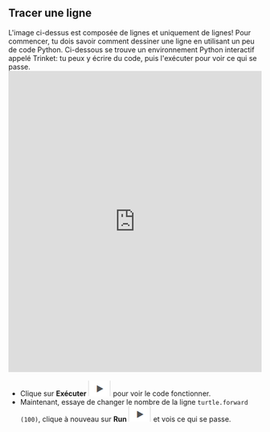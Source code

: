 ## Tracer une ligne

L'image ci-dessus est composée de lignes et uniquement de lignes! Pour commencer, tu dois savoir comment dessiner une ligne en utilisant un peu de code Python. Ci-dessous se trouve un environnement Python interactif appelé Trinket: tu peux y écrire du code, puis l'exécuter pour voir ce qui se passe. <iframe src="https://trinket.io/embed/python/0d2e8c2dac" width="100%" height="600" frameborder="0" marginwidth="0" marginheight="0" allowfullscreen></iframe> 

- Clique sur **Exécuter** ![arrow](images/arrow.png) pour voir le code fonctionner.
- Maintenant, essaye de changer le nombre de la ligne `turtle.forward (100)`, clique à nouveau sur **Run** ![arrow](images/arrow.png) et vois ce qui se passe.